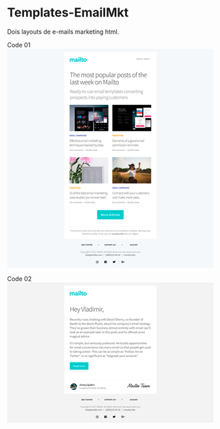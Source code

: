 # Templates-EmailMkt
Dois layouts de e-mails marketing html.

Code 01
![print](https://github.com/Lippe19/Templates-EmailMkt/blob/main/code1.jpg)

Code 02
![print](https://github.com/Lippe19/Templates-EmailMkt/blob/main/code2.jpg)

